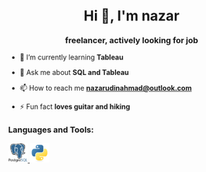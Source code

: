 <h1 align="center">Hi 🎸, I'm nazar</h1>
<h3 align="center">freelancer, actively looking for job</h3>

- 🌱 I’m currently learning **Tableau**

- 💬 Ask me about **SQL and Tableau**

- 📫 How to reach me **nazarudinahmad@outlook.com**

- ⚡ Fun fact **loves guitar and hiking**

<p align="left">
</p>

<h3 align="left">Languages and Tools:</h3>
<p align="left"> <a href="https://www.postgresql.org" target="_blank" rel="noreferrer"> <img src="https://raw.githubusercontent.com/devicons/devicon/master/icons/postgresql/postgresql-original-wordmark.svg" alt="postgresql" width="40" height="40"/> </a> <a href="https://www.python.org" target="_blank" rel="noreferrer"> <img src="https://raw.githubusercontent.com/devicons/devicon/master/icons/python/python-original.svg" alt="python" width="40" height="40"/> </a> </p>
